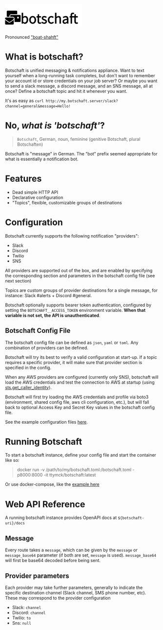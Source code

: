 # ![logo](docs/logo.png)

Pronounced ["boat-shahft"](https://forvo.com/word/botschaft/)

# What is botschaft?

Botschaft is unified messaging & notifications appliance. Want to text yourself when a long-running task completes, but don't want to remember your account id or store credentials on your job server? Or maybe you want to send a slack message, a discord message, and an SNS message, all at once? Define a botschaft topic and hit it whenever you want.

It's as easy as `curl http://my.botschaft.server/slack?channel=general&message=Hello!`

# No, _what is 'botschaft'_?

> `Botschaft`, German, noun, feminine (genitive Botschaft, plural Botschaften)

Botschaft is "message" in German. The "bot" prefix seemed appropriate for what is essentially a notification bot.

# Features

- Dead simple HTTP API
- Declarative configuration
- "Topics", flexible, customizable groups of destinations

# Configuration

Botschaft currently supports the following notification "providers":

- Slack
- Discord
- Twilio
- SNS

All providers are supported out of the box, and are enabled by specifying the corresponding section and parameters in the botschaft config file (see next section)

Topics are custom groups of provider destinations for a single message, for instance: Slack #alerts + Discord #general.

Botschaft optionally supports bearer token authentication, configured by setting the `BOTSCHAFT__ACCESS_TOKEN` environment variable. **When that variable is not set, the API is unauthenticated**.

## Botschaft Config File

The botschaft config file can be defined as `json`, `yaml` or `toml`. Any combination of providers can be defined.

Botschaft will try its best to verify a valid configuration at start-up. If a topic requires a specific provider, it will make sure that provider section is specified in the config.

When any AWS providers are configured (currently only SNS), botschaft will load the AWS credentials and test the connection to AWS at startup (using [sts.get_caller_identity](https://docs.aws.amazon.com/cli/latest/reference/sts/get-caller-identity.html)).

Botschaft will first try loading the AWS credentials and profile via boto3 (environment, shared config file, aws cli configuration, etc.), but will fall back to optional Access Key and Secret Key values in the botschaft config file.

See the example configuration files [here](/example).


# Running Botschaft

To start a botschaft instance, define your config file and start the container like so:

> docker run -v /path/to/my/botschaft.toml:/botschaft.toml -p8000:8000 -it ttymck/botschaft:latest

Or use docker-compose, like the [example here](/example/docker-compose.yaml)

# Web API Reference

A running botschaft instance provides OpenAPI docs at `${botschaft-uri}/docs`

## Message

Every route takes a `message`, which can be given by the `message` or `message_base64` parameter (if both are set, `message` is used). `message_base64` will first be base64 decoded before being sent.

## Provider parameters

Each provider may take further parameters, generally to indicate the specific destination channel (Slack channel, SMS phone number, etc). These may correspond to the provider configuration

- Slack: `channel`
- Discord: `channel`
- Twilio: `to`
- Sns: `null`


